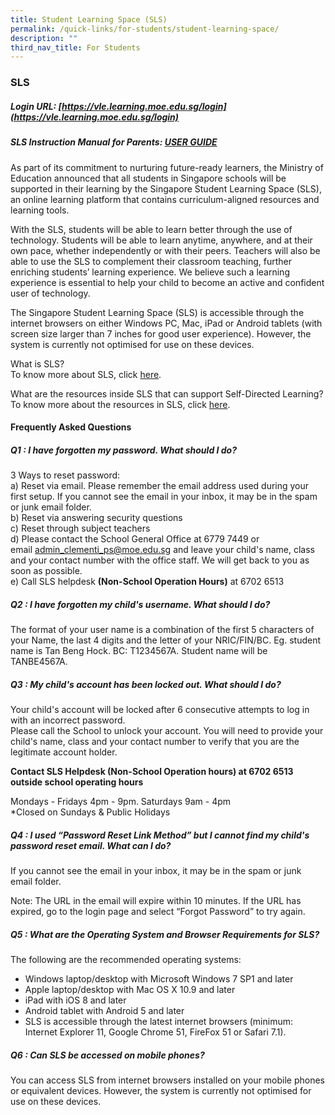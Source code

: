 ```yaml
---
title: Student Learning Space (SLS)
permalink: /quick-links/for-students/student-learning-space/
description: ""
third_nav_title: For Students
---
```

### SLS

##### **Login URL:**&nbsp;[https://vle.learning.moe.edu.sg/login](https://vle.learning.moe.edu.sg/login)  

##### **SLS Instruction Manual for Parents: [USER GUIDE](https://www.learning.moe.edu.sg/sls/user-guide/vle/logintroubleshooting/index.html#)**
As part of its commitment to nurturing future-ready learners, the Ministry of Education announced that all students in Singapore schools will be supported in their learning by the Singapore Student Learning Space (SLS), an online learning platform that contains curriculum-aligned resources and learning tools.

With the SLS, students will be able to learn better through the use of technology. Students will be able to learn anytime, anywhere, and at their own pace, whether independently or with their peers. Teachers will also be able to use the SLS to complement their classroom teaching, further enriching students’ learning experience. We believe such a learning experience is essential to help your child to become an active and confident user of technology.

The Singapore Student Learning Space (SLS) is accessible through the internet browsers on either Windows PC, Mac, iPad or Android tablets (with screen size larger than 7 inches for good user experience). However, the system is currently not optimised for use on these devices.

What is SLS? <br>
To know more about SLS, click&nbsp;[here](https://www.youtube.com/watch?time_continue=80&amp;v=F0FTP2FveSg).

What are the resources inside SLS that can support Self-Directed Learning? <br>
To know more about the resources in SLS, click&nbsp;[here](https://youtu.be/JZhjECbHmiE).  

#### Frequently Asked Questions
##### **Q1 : I have forgotten my password. What should I do?**
3 Ways to reset password: <br>
a) Reset via email. Please remember the email address used during your first setup. If you cannot see the email in your inbox, it may be in the spam or junk email folder. <br>
b) Reset via answering security questions <br>
c) Reset through subject teachers<br>
d) Please contact the School General Office at 6779 7449 or email&nbsp;[admin_clementi_ps@moe.edu.sg](mailto:admin_clementi_ps@moe.edu.sg)&nbsp;and leave your child's name, class and your contact number with the office staff. We will get back to you as soon as possible.<br>
e) Call SLS helpdesk&nbsp;**(Non-School Operation Hours)**&nbsp;at 6702 6513

##### **Q2 : I have forgotten my child's username. What should I do?**
The format of your user name is a combination of the first 5 characters of your Name, the last 4 digits and the letter of your NRIC/FIN/BC. Eg. student name is Tan Beng Hock. BC: T1234567A. Student name will be TANBE4567A.

##### **Q3 : My child's account has been locked out. What should I do?**
Your child's account will be locked after 6 consecutive attempts to log in with an incorrect password.&nbsp;<br>
Please call the School to unlock your account. You will need to provide your child's name, class and your contact number to verify that you are the legitimate account holder.

**Contact SLS Helpdesk (Non-School Operation hours) at 6702 6513 outside school operating hours**

Mondays - Fridays 4pm - 9pm. Saturdays 9am - 4pm <br>
\*Closed on Sundays &amp; Public Holidays

##### **Q4 : I used “Password Reset Link Method” but I cannot find my child's password reset email. What can I do?**
If you cannot see the email in your inbox, it may be in the spam or junk email folder.&nbsp;

Note: The URL in the email will expire within 10 minutes. If the URL has expired, go to the login page and select “Forgot Password” to try again.

##### **Q5 : What are the Operating System and Browser Requirements for SLS?**
The following are the recommended operating systems:
* Windows laptop/desktop with Microsoft Windows 7 SP1 and later&nbsp;
* Apple laptop/desktop with Mac OS X 10.9 and later&nbsp;
* iPad with iOS 8 and later&nbsp;
* Android tablet with Android 5 and later&nbsp;
* SLS is accessible through the latest internet browsers (minimum: Internet Explorer 11, Google Chrome 51, FireFox 51 or Safari 7.1).

##### **Q6 : Can SLS be accessed on mobile phones?**
You can access SLS from internet browsers installed on your mobile phones or equivalent devices. However, the system is currently not optimised for use on these devices.